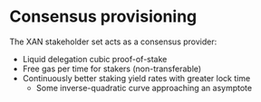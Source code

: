 # Consensus provisioning

The XAN stakeholder set acts as a consensus provider:

- Liquid delegation cubic proof-of-stake
- Free gas per time for stakers (non-transferable)
- Continuously better staking yield rates with greater lock time
    - Some inverse-quadratic curve approaching an asymptote